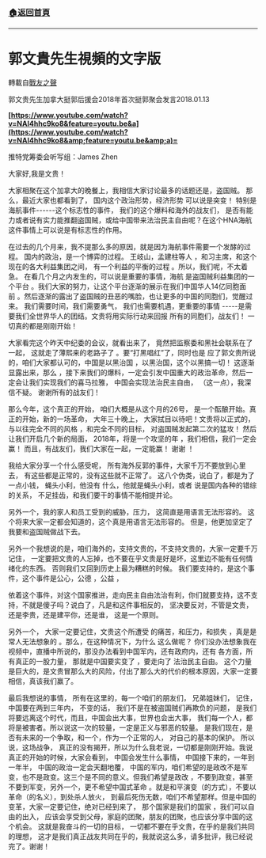 ###  [:house:返回首頁](https://github.com/ourhimalayas/txt)
---
# 郭文貴先生視頻的文字版
轉載自[戰友之聲](http://littleantvoice.blogspot.com)

郭文贵先生加拿大挺郭后援会2018年首次挺郭聚会发言2018.01.13



**[https://www.youtube.com/watch?v=NAl4hhc9ko8&feature=youtu.be&a](https://www.youtube.com/watch?v=NAl4hhc9ko8&amp;feature=youtu.be&amp;a)=**





推特党筹委会听写组：James Zhen



大家好,我是文贵！



大家相聚在这个加拿大的晚餐上，我相信大家讨论最多的话题还是，盗国贼。 那么，最近大家也都看到了， 国内这个政治形势，经济形势 可以说是突变！ 特别是海航事件------这个标志性的事件， 我们的这个爆料和海外的战友们， 是否有能力或者说有实力能推翻盗国贼，或给中国带来法治民主自由呢？在这个HNA海航这件事情上可以说是有标志性的作用。



在过去的几个月来，我不提那么多的原因，就是因为海航事件需要一个发酵的过程。 国内的政治，是一个博弈的过程。 王岐山，孟建柱等人 ，和习主席，和这个现在的各大利益集团之间， 有一个利益的平衡的过程 。所以，我们呢，不太着急。 在看几个月之内发生的，可以说是重要的事情，海航 是盗国贼利益集团的一个平台 。我们大家的努力，让这个平台逐渐的展示在我们中国华人14亿同胞面前 。然后逐渐的露出了盗国贼的丑恶的嘴脸，也让更多的中国的同胞们，觉醒过来。 我们需要时间，我们需要勇气， 我们也需要机遇，更重要的事情 -----是需要我们全世界华人的团结。文贵将用实际行动来回报 所有的同胞们，战友们！ 一切真的都是刚刚开始！



大家看完这个昨天中纪委的会议，就看出来了， 竟然把监察委和黑社会联系在了一起， 这就走了薄熙来的老路子了 。要“打黑唱红”了，同时也是 应了郭文贵所说的，咱们大家都认可的，中国是以黑治国 ，以黑治国，这个以黑搞一切！ 这逐渐显露出来，那么 ，接下来我们的爆料，一定会引发中国重大的政治革命，然后一定会让我们实现我们的喜马拉雅， 中国会实现法治民主自由， （这一点），我深信不疑。 谢谢所有的战友们！



那么今年，这个真正的开始， 咱们大概是从这个月的26号， 是一个酝酿开始。真正的开始，新的一场革命， 大年三十晚上， 大家拭目以待吧！文贵将以正式的，与以往完全不同的风格 ，和完全不同的目标， 对盗国贼发起第二次的猛攻！ 然后让我们开启几个新的局面， 2018年，将是一个攻坚的年 ，我们相信，我们一定会赢！ 而且，有战友们，我们大家在一起，一定能赢！ 谢谢 ！



我给大家分享一个什么感受呢， 所有海外反郭的事件，大家千万不要放到心里去， 有这些都是正常的，没有这些就不正常了。 这八个伪类，说白了，都是为了一点小钱， 蝇头小利，他没有 什么，他就是蝇头小利，或者 说是国内各种的错综的关系， 不足挂齿，和我们要干的事情不能相提并论。



另外一个，我的家人和员工受到的威胁，压力， 这简直是用语言无法形容的。 这个将来大家一定都会知道的，这个真是用语言无法形容的。 但是，他更加坚定了我要和盗国贼做战下去。



另外一个我想说的是，咱们海外的，支持文贵的，不支持文贵的，大家一定要千万记住， 一定要把文贵的人忘掉，也不要在乎文贵是好是坏，这里边不能有任何情绪化的东西。 否则我们又回到历史上最为糟糕的时候。 我们要支持的，是这个事件，这个事件是公心，公德 ，公益 ，

依着这个事件，对这个国家推进，走向民主自由法治有利，你们就要支持，这不支持，不就是傻子吗？说白了，凡是和这件事相反的， 坚决要反对，不管是文贵，还是李贵，还是建平你，还是谁， 这是一个原则。

另外一个， 大家一定要记住，文贵这个所遭受 的痛苦，和压力，和损失 ，真是是常人无法想象的 。那么，在这种情况下，为什么 这么做呢？ 你们没办法想象我在视频中，直播中所说的，那没办法看到中国军内，还有政府内，还有 各方面，所有真正的一股力量， 那就是中国要实变了 ，要走向了 法治民主自由。 这个力量是巨大的，是文贵冒那么大的风险，付出了那么大的代价的根本原因，大家一定要相信，真该我们赢了。



最后我想说的事情， 所有在这里的，每一个咱们的朋友们， 兄弟姐妹们， 记住，中国要在两到三年内， 不变的话， 我们不是在被盗国贼们再欺负的问题， 是我们将要远离这个时代，而且，中国会出大事，世界也会出大事， 我们每一个人，都将是被害者。所以说这一次的较量，一定是正义与邪恶的较量。 是我们现在，是否有未来的一个争取，和一个，作为一个正常的人， 对自己的基本的保护。 所以说，这场战争， 真正的没有揭开，所以为什么我老说，一切都是刚刚开始。我说真正的开始的时候，大家会看到， 中国会发生什么事情， 中国接下来的，一年到一年半， 中国的政治一定会天翻地覆， 中国的军内，咱们希望的是政改不是军变，也不是政变。这三个是不同的意义。但我们希望是政改 ，不要到政变，甚至不要到军变，另外一个，更不希望中国式革命 。就是和平演变（的方式），不要以革命（的名义），到处杀人放火， 到最后死伤无数，咱们不希望那样。但是中国的变革，大家一定要记住，绝对已经到来了， 那个国家是我们的国家 ，我们可以自由的出入， 应该会享受到父母，家庭的团聚，朋友的团聚，也应该分享中国的这个机会。 这就是我奋斗的一切的目标， 一切都不要在乎文贵，在乎的是我们共同的理想， 这才是我们真正战友共同在乎的，我就说这么多，请多批评，我已经说完了。谢谢！